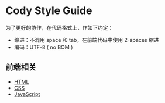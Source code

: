 # Cody Style Guide

为了更好的协作，在代码格式上，作如下约定：

- 缩进：不混用 space 和 tab，在前端代码中使用 2-spaces 缩进
- 编码：UTF-8 ( no BOM ) 

## 前端相关

- [HTML](html.md)
- [CSS](css.md)
- [JavaScript](javascript.md)